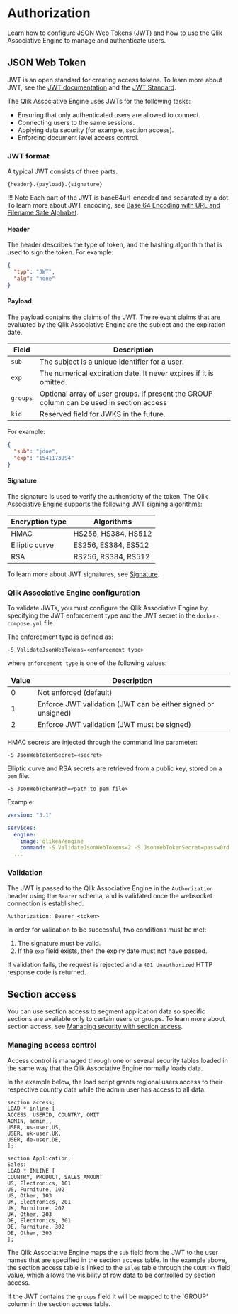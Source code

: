 # Authorization

Learn how to configure JSON Web Tokens (JWT) and how to use the Qlik Associative Engine
to manage and authenticate users.

## JSON Web Token

JWT is an open standard for creating access tokens. To learn more about JWT,
see the [JWT documentation](https://jwt.io/) and the [JWT Standard](https://tools.ietf.org/html/rfc7519).

The Qlik Associative Engine uses JWTs for the following tasks:

- Ensuring that only authenticated users are allowed to connect.
- Connecting users to the same sessions.
- Applying data security (for example, section access).
- Enforcing document level access control.

### JWT format

A typical JWT consists of three parts.

`{header}.{payload}.{signature}`

!!! Note
    Each part of the JWT is base64url-encoded and separated by a dot.
    To learn more about JWT encoding, see [Base 64 Encoding with URL and Filename Safe Alphabet](https://tools.ietf.org/html/rfc4648#section-5).

#### Header

The header describes the type of token,
and the hashing algorithm that is used to sign the token. For example:

```json
{
  "typ": "JWT",
  "alg": "none"
}
```

#### Payload

The payload contains the claims of the JWT.
The relevant claims that are evaluated by the Qlik Associative Engine are the subject and the expiration date.

| Field | Description |
| -----|------------|
| `sub` | The subject is a unique identifier for a user. |
| `exp` | The numerical expiration date. It never expires if it is omitted. |
| `groups` | Optional array of user groups. If present the GROUP column can be used in section access |
| `kid` | Reserved field for JWKS in the future. |

For example:

```json
{
  "sub": "jdoe",
  "exp": "1541173994"
}
```

#### Signature

The signature is used to verify the authenticity of the token.
The Qlik Associative Engine supports the following JWT signing algorithms:

| Encryption type | Algorithms |
| ----            | --------- |
| HMAC            | HS256, HS384, HS512 |
| Elliptic curve  | ES256, ES384, ES512 |
| RSA             | RS256, RS384,  RS512 |

To learn more about JWT signatures, see [Signature](https://jwt.io/introduction/#signature).

### Qlik Associative Engine configuration

To validate JWTs, you must configure the Qlik Associative Engine by specifying
the JWT enforcement type and the JWT secret in the `docker-compose.yml` file.

The enforcement type is defined as:

`-S ValidateJsonWebTokens=<enforcement type>`

where `enforcement type` is one of the following values:

| Value | Description |
|---|---|
| 0 | Not enforced (default) |
| 1 | Enforce JWT validation (JWT can be either signed or unsigned) |
| 2 | Enforce JWT validation (JWT must be signed) |

HMAC secrets are injected through the command line parameter:

`-S JsonWebTokenSecret=<secret>`

Elliptic curve and RSA secrets are retrieved from a public key,
stored on a `pem` file.

`-S JsonWebTokenPath=<path to pem file>`

Example:

```yaml
version: "3.1"

services:
  engine:
    image: qlikea/engine
    command: -S ValidateJsonWebTokens=2 -S JsonWebTokenSecret=passw0rd
  ...
```

### Validation

The JWT is passed to the Qlik Associative Engine in the `Authorization` header using
the `Bearer` schema, and is validated once the websocket connection is established.

`Authorization: Bearer <token>`

In order for validation to be successful, two
conditions must be met:

1. The signature must be valid.
1. If the `exp` field exists, then the expiry date must not have passed.

If validation fails, the request is rejected and a `401 Unauthorized` HTTP response code is returned.

## Section access

You can use section access to segment application data so specific
sections are available only to certain users or groups.
To learn more about section access, see [Managing security with section access](http://help.qlik.com/en-US/sense/Subsystems/Hub/Content/Scripting/Security/manage-security-with-section-access.htm).

### Managing access control

Access control is managed through one or several security tables loaded
in the same way that the Qlik Associative Engine normally loads data.

In the example below, the load script grants regional
users access to their respective country data
while the admin user has access to all data.

```none
section access;
LOAD * inline [
ACCESS, USERID, COUNTRY, OMIT
ADMIN, admin,,
USER, us-user,US,
USER, uk-user,UK,
USER, de-user,DE,
];

section Application;
Sales:
LOAD * INLINE [
COUNTRY, PRODUCT, SALES_AMOUNT
US, Electronics, 101
US, Furniture, 102
US, Other, 103
UK, Electronics, 201
UK, Furniture, 202
UK, Other, 203
DE, Electronics, 301
DE, Furniture, 302
DE, Other, 303
];
```

The Qlik Associative Engine maps the `sub` field from the JWT to the user names
that are specified in the section access table.
In the example above, the section access table is linked to the `Sales` table
through the `COUNTRY` field value,
which allows the visibility of row data to be controlled by section access.

If the JWT contains the `groups` field it will be mapped to the 'GROUP' column in the section access table.
